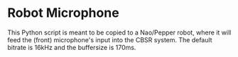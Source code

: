 # Robot Microphone
This Python script is meant to be copied to a Nao/Pepper robot, where it will feed the (front) microphone's input into the CBSR system.
The default bitrate is 16kHz and the buffersize is 170ms.